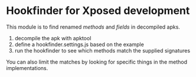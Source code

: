Hookfinder for Xposed development
=================================

This module is to find renamed *methods* and *fields* in decompiled apks.

1. decompile the apk with apktool
2. define a hookfinder.settings.js based on the example
3. run the hookfinder to see which methods match the supplied signatures


You can also limit the matches by looking for specific things in the method implementations.
